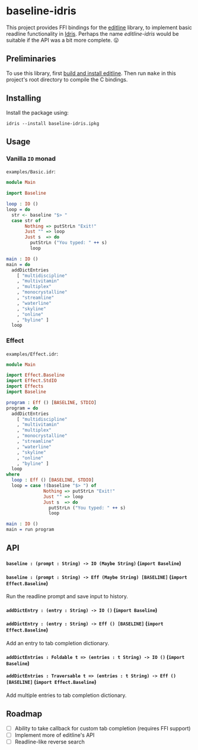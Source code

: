 # baseline-idris

This project provides FFI bindings for the 
[editline](https://github.com/troglobit/editline) library, to implement basic 
readline functionality in [Idris](https://github.com/idris-lang). Perhaps the 
name *editline-idris* would be suitable if the API was a bit more complete. 
:stuck_out_tongue:

## Preliminaries

To use this library, first [build and install editline](https://github.com/troglobit/editline#build--install). 
Then run <kbd>make</kbd> in this project's root directory to compile the C 
bindings.

## Installing

Install the package using:

```
idris --install baseline-idris.ipkg
```

## Usage

### Vanilla `IO` monad

`examples/Basic.idr`:

```idris
module Main

import Baseline

loop : IO ()
loop = do
  str <- baseline "$> "
  case str of
       Nothing => putStrLn "Exit!"
       Just "" => loop
       Just s  => do
         putStrLn ("You typed: " ++ s)
         loop

main : IO ()
main = do
  addDictEntries
    [ "multidiscipline"
    , "multivitamin"
    , "multiplex"
    , "monocrystalline"
    , "streamline"
    , "waterline"
    , "skyline"
    , "online"
    , "byline" ]
  loop
```

### Effect

`examples/Effect.idr`:

```idris
module Main

import Effect.Baseline
import Effect.StdIO
import Effects
import Baseline

program : Eff () [BASELINE, STDIO]
program = do
  addDictEntries
    [ "multidiscipline"
    , "multivitamin"
    , "multiplex"
    , "monocrystalline"
    , "streamline"
    , "waterline"
    , "skyline"
    , "online"
    , "byline" ]
  loop
where
  loop : Eff () [BASELINE, STDIO]
  loop = case !(baseline "$> ") of
              Nothing => putStrLn "Exit!"
              Just "" => loop
              Just s  => do
                putStrLn ("You typed: " ++ s)
                loop

main : IO ()
main = run program
```

## API

#### `baseline : (prompt : String) -> IO (Maybe String)` (`import Baseline`)
#### `baseline : (prompt : String) -> Eff (Maybe String) [BASELINE]` (`import Effect.Baseline`)

Run the readline prompt and save input to history.

#### `addDictEntry : (entry : String) -> IO ()` (`import Baseline`)
#### `addDictEntry : (entry : String) -> Eff () [BASELINE]` (`import Effect.Baseline`)

Add an entry to tab completion dictionary.

#### `addDictEntries : Foldable t => (entries : t String) -> IO ()` (`import Baseline`)
#### `addDictEntries : Traversable t => (entries : t String) -> Eff () [BASELINE]` (`import Effect.Baseline`)

Add multiple entries to tab completion dictionary.

## Roadmap

- [ ] Ability to take callback for custom tab completion (requires FFI support)
- [ ] Implement more of editline's API
- [ ] Readline-like reverse search
